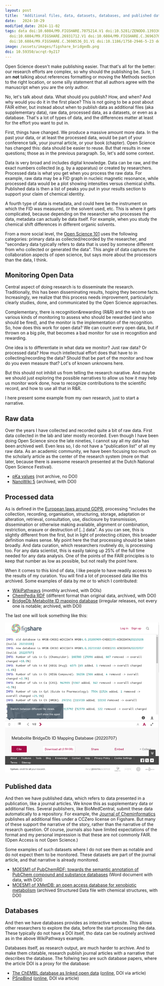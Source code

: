 ```yaml
---
layout: post
title:  "Additional files, data, datasets, databases, and published data"
date:   2024-10-29
modified_date: 2024-11-02
tags: data doi:10.6084/M9.FIGSHARE.7075214.V1 doi:10.5281/ZENODO.13933046 doi:10.6084/M9.FIGSHARE.681678
  doi:10.6084/M9.FIGSHARE.26931712.V1 doi:10.6084/M9.FIGSHARE.C.3696370_D1.V1
  doi:10.6084/M9.FIGSHARE.C.3698536_D1.V1 doi:10.1186/1758-2946-5-23 doi:10.1186/S13321-021-00573-5
image: /assets/images/figshare_bridgedb.png
doi: 10.59350/acrqt-9y217
---
```


Open Science doesn't make publishing easier. That that's all for the better: our research efforts are complex,
so why should the publishing be. Sure, I am **not** talking about references formatting or moving the Methods
section to the right location, or some silly statement that all authors agree with the manuscript when you are
the only author.

No, let's talk about data. What should you publish? How, and when? And why would you do it in the first
place? This is not going to be a post about FAIR either, but instead about when to publish data as additional
files (aka supplementary data), raw data, processed data, as a datasets, or even as a database. That's a
lot of types of data, and the differences matter at least for the effort you want to put in.

First, things have changed. We produce a massive amount more data. In the past your data, or at least the
processed data, would be part of your conference talk, your journal article, or your book (chapter).
Open Science has changed this: data should be easier to reuse. But that results in new questions; those
as in the previous paragraph. So, let's add some context.

Data is very broad and includes digital knowledge. Data can be raw, and the exact numbers collected (e.g.
by a apparatus) or created by researchers. Processed data is what you get when you process the raw data.
For example, raw data may be a FID graph in nucleic magnetic resonance, while processed data would be a
plot showing intensities versus chemical shifts. Published data is then a list of peaks you put in your
results section to support your claim of chemical identity.

A fourth type of data is metadata, and could here be the instrument on which the FID was measured, or
the solvent used, etc. This is where it gets complicated, because depending on the researcher who
processes the data, metadata can actually be data itself. For example, when you study the chemical
shift differences in different organic solvents.

From a more social level, the [Open Science 101](https://chem-bla-ics.linkedchemistry.info/2024/10/21/nasa-tops.html)
uses the following categories: primary data as collected/recorded by the researcher, and
"secondary data typically refers to data that is used by someone different from who collected or generated the data".
This angle of data captures the collaboration aspects of open science, but says more about
the processors than the data, I think.

## Monitoring Open Data

Central aspect of doing research is to disseminate the research. Traditionally, this has been
disseminating results, hoping they become facts. Increasingly, we realize that this process needs
improvement, particularly clearly studies, done, and communicated by the Open Science approaches.

Complementary, there is recognition&rewarding (R&R) and the wish to use various kinds of monitoring to
assess who should be rewarded (and who should be fired), and the monitor is the implementation
of the recognition. So, how does this work for open data? We can count every open data, but
if thrown on a big pile, that becomes a bad monitor for use in recognition and rewarding.

One idea is to differentiate in what data we monitor? Just raw data? Or processed data?
How much intellectual effort does that have to in collecting/recording the data? Should that
be part of the monitor and how do you even measure that? Lot's of known unknowns here.

But this should not inhibit us from telling the research narative. And maybe we should
just exploring the possible narratives to allow us how it may help us monitor work done,
how to recognize contributions to the scientific record, and how to use all that in R&R.

I here present some example from my own research, just to start a narrative.

## Raw data

Over the years I have collected and recorded quite a bit of raw data. First data collected in the lab
and later mostly recorded. Even though I have been doing Open Science since the late nineties,
I cannot say all my data has been archived well. Even less so, I do not have a "publication list"
of all my raw data. As an academic community, we have been focusing too much on the scholarly
article as the center of the research system (more on that later, because there is awesome
research presented at the Dutch National Open Science Festival).

* [pKa values](https://chem-bla-ics.blogspot.com/2016/03/migrating-pka-data-from-drugmet-to.html?q=drugmet) (not archive, no DOI)
* [NanoWiki 5](https://doi.org/10.6084/m9.figshare.7075214.v1) (archived, with DOI)

## Processed data

As is defined in the [European laws around GDPR](https://commission.europa.eu/law/law-topic/data-protection/reform/what-constitutes-data-processing_en),
processing "includes the collection, recording, organisation, structuring, storage,
adaptation or alteration, retrieval, consultation, use, disclosure by transmission, dissemination or otherwise making available,
alignment or combination, restriction, erasure or destruction of [..] data". As you can see, this is slightly
different from the first, but in light of protecting citizen, this broader definition makes sense.
My point here the that processing should be taken broadly. And data curation, which researchers
routinely do, is processing too. For any data scientist, this is easily taking up 25% of the
full time needed for any data analysis. One of the points of the FAIR principles is to keep
that number as low as possible, but not really the point here.

When it comes to this kind of data, I like people to have readily access to the results
of my curation. You will find a lot of processed data like this archived. Some examples of
data by me or to which I contributed:

* [WikiPathways](https://doi.org/10.5281/zenodo.13933046) (monthly archived, with DOIs)
* [ChemPedia RDF](https://doi.org/10.6084/m9.figshare.681678) (different format than original data, archived, with DOI)
* [BridgeDb Metabolite ID mapping database](https://doi.org/10.6084/m9.figshare.26931712.v1) (irregular releases, not every one is notable; archived, with DOI)

The last one will look something like this:

![](/assets/images/figshare_bridgedb.png)

## Published data

And then we have published data, which refers to data presented in a publication, like a journal
articles. We know this as supplementary data or additional files. Several publishers, like
BioMedCentral, submit these data automatically to a repository. For example, the
[Journal of Cheminformatics](https://jcheminf.biomedcentral.com/) publishes all additional files under a CCZero license on Figshare.
But many of these support the narrative of the story, rather than the narrative of the
research question. Of course, journals also have limited expectations of the format and
my personal impression is that these are not commonly FAIR. (Open Access is not Open Science.)

Some examples of such datasets where I do not see them as notable and do not expect them
to be monitored. These datasets are part of the journal article, and that narrative is
already monitored.

* [MOESM1 of PubChemRDF: towards the semantic annotation of PubChem compound and substance databases](https://doi.org/10.6084/m9.figshare.c.3696370_D1.v1) (Word document with data, with DOI)
* [MOESM1 of XMetDB: an open access database for xenobiotic metabolism](https://doi.org/10.6084/m9.figshare.c.3698536_D1.v1) (archived Structured Data file with chemical structures, with DOI)

## Databases

And then we have databases provides as interactive website. This allows other researchers
to explore the data, before the start processing the data. These typically do not have a DOI itself,
tho data can be routinely archived as in the above WikiPathways example.

Databases itself, as research output, are much harder to archive. And to make them citatable,
research publish journal articles with a narrative that describes the database. The follwing two
are such database papers, where the article DOI is a proxy for the database:

* [The ChEMBL database as linked open data](https://doi.org/10.1186/1758-2946-5-23) ([online](https://chemblmirror.rdf.bigcat-bioinformatics.org/), DOI via article)
* [PSnpBind](https://doi.org/10.1186/s13321-021-00573-5) ([online](https://psnpbind.org/), DOI via article)
